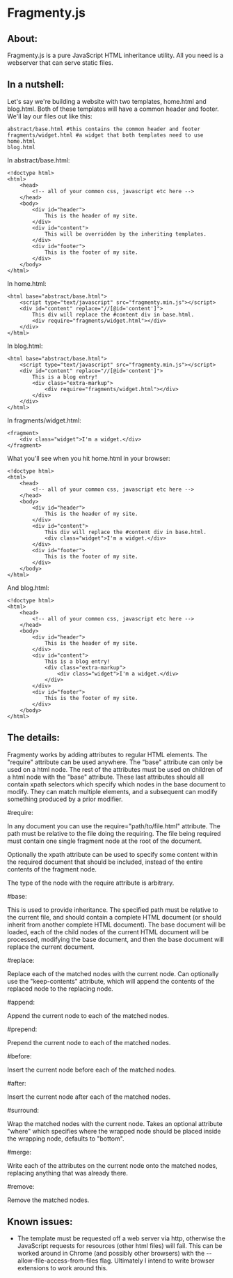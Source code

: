 Fragmenty.js
============

About:
------

Fragmenty.js is a pure JavaScript HTML inheritance utility. All you need is a
webserver that can serve static files.

In a nutshell:
--------------

Let's say we're building a website with two templates, home.html and blog.html.
Both of these templates will have a common header and footer. We'll lay our
files out like this:

    abstract/base.html #this contains the common header and footer
    fragments/widget.html #a widget that both templates need to use
    home.html
    blog.html

In abstract/base.html:

    <!doctype html>
    <html>
        <head>
            <!-- all of your common css, javascript etc here -->
        </head>
        <body>
            <div id="header">
                This is the header of my site.
            </div>
            <div id="content">
                This will be overridden by the inheriting templates.
            </div>
            <div id="footer">
                This is the footer of my site.
            </div>
        </body>
    </html>

In home.html:

    <html base="abstract/base.html">
        <script type="text/javascript" src="fragmenty.min.js"></script>
        <div id="content" replace="//[@id='content']">
            This div will replace the #content div in base.html.
            <div require="fragments/widget.html"></div>
        </div>
    </html>

In blog.html:

    <html base="abstract/base.html">
        <script type="text/javascript" src="fragmenty.min.js"></script>
        <div id="content" replace="//[@id='content']">
            This is a blog entry!
            <div class="extra-markup">
                <div require="fragments/widget.html"></div>
            </div>
        </div>
    </html>

In fragments/widget.html:
    
    <fragment>
        <div class="widget">I'm a widget.</div>
    </fragment>

What you'll see when you hit home.html in your browser:

    <!doctype html>
    <html>
        <head>
            <!-- all of your common css, javascript etc here -->
        </head>
        <body>
            <div id="header">
                This is the header of my site.
            </div>
            <div id="content">
                This div will replace the #content div in base.html.
                <div class="widget">I'm a widget.</div>
            </div>
            <div id="footer">
                This is the footer of my site.
            </div>
        </body>
    </html>

And blog.html:

    <!doctype html>
    <html>
        <head>
            <!-- all of your common css, javascript etc here -->
        </head>
        <body>
            <div id="header">
                This is the header of my site.
            </div>
            <div id="content">
                This is a blog entry!
                <div class="extra-markup">
                    <div class="widget">I'm a widget.</div>
                </div>
            </div>
            <div id="footer">
                This is the footer of my site.
            </div>
        </body>
    </html>

The details:
------------

Fragmenty works by adding attributes to regular HTML elements. The "require"
attribute can be used anywhere. The "base" attribute can only be used on a html
node. The rest of the attributes must be used on children of a html node with
the "base" attribute. These last attributes should all contain xpath selectors
which specify which nodes in the base document to modify. They can match
multiple elements, and a subsequent can modify something produced by a prior
modifier.

#require:

In any document you can use the require="path/to/file.html" attribute. The
path must be relative to the file doing the requiring. The file being required
must contain one single fragment node at the root of the document.

Optionally the xpath attribute can be used to specify some content within the
required document that should be included, instead of the entire contents of the
fragment node.

The type of the node with the require attribute is arbitrary.

#base:

This is used to provide inheritance. The specified path must be relative to the
current file, and should contain a complete HTML document (or should inherit
from another complete HTML document). The base document will be loaded, each of
the child nodes of the current HTML document will be processed, modifying the
base document, and then the base document will replace the current document.

#replace:

Replace each of the matched nodes with the current node. Can optionally use
the "keep-contents" attribute, which will append the contents of the replaced
node to the replacing node.

#append:

Append the current node to each of the matched nodes.

#prepend:

Prepend the current node to each of the matched nodes.

#before:

Insert the current node before each of the matched nodes.

#after:

Insert the current node after each of the matched nodes.

#surround:

Wrap the matched nodes with the current node. Takes an optional attribute "where"
which specifies where the wrapped node should be placed inside the wrapping
node, defaults to "bottom".

#merge:

Write each of the attributes on the current node onto the matched nodes,
replacing anything that was already there.

#remove:

Remove the matched nodes.

Known issues:
-------------

* The template must be requested off a web server via http, otherwise the
    JavaScript requests for resources (other html files) will fail. This can be
    worked around in Chrome (and possibly other browsers) with the
    --allow-file-access-from-files flag. Ultimately I intend to write browser
    extensions to work around this.
